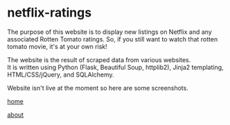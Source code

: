 # netflix-ratings

The purpose of this website is to display new listings on Netflix and any associated Rotten Tomato ratings.  So, if you still
want to watch that rotten tomato movie, it's at your own risk!

The website is the result of scraped data from various websites.  
It is written using Python (Flask, Beautiful Soup, httplib2), Jinja2 templating, HTML/CSS/jQuery, and SQLAlchemy.

Website isn't live at the moment so here are some screenshots.

[home](screenshots/home.png)

[about](screenshots/about.png)
